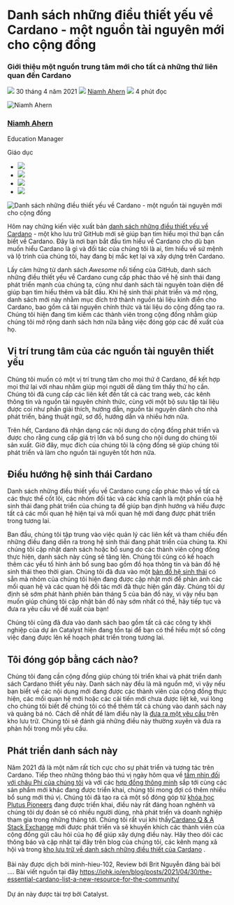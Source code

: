 # Danh sách những điều thiết yếu về Cardano - một nguồn tài nguyên mới cho cộng đồng

### **Giới thiệu một nguồn trung tâm mới cho tất cả những thứ liên quan đến Cardano**

![](img/2021-04-30-the-essential-cardano-list-a-new-resource-for-the-community.002.png) 30 tháng 4 năm 2021 ![](img/2021-04-30-the-essential-cardano-list-a-new-resource-for-the-community.002.png) [Niamh Ahern](tmp//en/blog/authors/niamh-ahern/page-1/) ![](img/2021-04-30-the-essential-cardano-list-a-new-resource-for-the-community.003.png) 4 phút đọc

![Niamh Ahern](img/2021-04-30-the-essential-cardano-list-a-new-resource-for-the-community.004.png)[](tmp//en/blog/authors/niamh-ahern/page-1/)

### [**Niamh Ahern**](tmp//en/blog/authors/niamh-ahern/page-1/)

Education Manager

Giáo dục

- ![](img/2021-04-30-the-essential-cardano-list-a-new-resource-for-the-community.005.png)[](mailto:niamh.ahern@iohk.io "E-mail")
- ![](img/2021-04-30-the-essential-cardano-list-a-new-resource-for-the-community.006.png)[](https://www.linkedin.com/in/niamh-ahern-67849949/ "LinkedIn")
- ![](img/2021-04-30-the-essential-cardano-list-a-new-resource-for-the-community.007.png)[](https://twitter.com/nahern_iohk?lang=en "Twitter")
- ![](img/2021-04-30-the-essential-cardano-list-a-new-resource-for-the-community.008.png)[](https://github.com/nahern "GitHub")

![Danh sách những điều thiết yếu về Cardano - một nguồn tài nguyên mới cho cộng đồng](img/2021-04-30-the-essential-cardano-list-a-new-resource-for-the-community.009.jpeg)

Hôm nay chứng kiến việc xuất bản [danh sách những điều thiết yếu về Cardano](https://github.com/input-output-hk/essential-cardano) - một kho lưu trữ GitHub mới sẽ giúp bạn tìm hiểu mọi thứ bạn cần biết về Cardano. Đây là nơi bạn bắt đầu tìm hiểu về Cardano cho dù bạn muốn hiểu Cardano là gì và đối tác của chúng tôi là ai, tìm hiểu về sứ mệnh và lộ trình của chúng tôi, hay đang bị mắc kẹt lại và xây dựng trên Cardano.

Lấy cảm hứng từ danh sách *Awesome* nổi tiếng của GitHub, danh sách những điều thiết yếu về Cardano cung cấp phác thảo về hệ sinh thái đang phát triển mạnh của chúng ta, cũng như danh sách tài nguyên toàn diện để giúp bạn tìm hiểu thêm và bắt đầu. Khi hệ sinh thái phát triển và mở rộng, danh sách mới này nhằm mục đích trở thành nguồn tài liệu kinh điển cho Cardano, bao gồm cả tài nguyên chính thức và tài liệu do cộng đồng tạo ra. Chúng tôi hiện đang tìm kiếm các thành viên trong cộng đồng nhằm giúp chúng tôi mở rộng danh sách hơn nữa bằng việc đóng góp các đề xuất của họ.

## **Vị trí trung tâm của các nguồn tài nguyên thiết yếu**

Chúng tôi muốn có một vị trí trung tâm cho mọi thứ ở Cardano, để kết hợp mọi thứ lại với nhau nhằm giúp mọi người dễ dàng tìm thấy thứ họ cần. Chúng tôi đã cung cấp các liên kết đến tất cả các trang web, các kênh thông tin và nguồn tài nguyên chính thức, cùng với một bộ sưu tập tài liệu được coi như phần giải thích, hướng dẫn, nguồn tài nguyên dành cho nhà phát triển, bảng thuật ngữ, sơ đồ, hướng dẫn và nhiều hơn nữa.

Trên hết, Cardano đã nhận dạng các nội dung do cộng đồng phát triển và được cho rằng cung cấp giá trị lớn và bổ sung cho nội dung do chúng tôi sản xuất. Giờ đây, mục đích của chúng tôi là cộng đồng sẽ giúp chúng tôi phát triển và làm cho nguồn tài nguyên tốt hơn nữa.

## **Điều hướng hệ sinh thái Cardano**

Danh sách những điều thiết yếu về Cardano cung cấp phác thảo về tất cả các thực thể cốt lõi, các nhóm đối tác và các khía cạnh là một phần của hệ sinh thái đang phát triển của chúng ta để giúp bạn định hướng và hiểu được tất cả các mối quan hệ hiện tại và mối quan hệ mới đang được phát triển trong tương lai.

Ban đầu, chúng tôi tập trung vào việc quản lý các liên kết và tham chiếu đến những điều đang diễn ra trong hệ sinh thái đang phát triển của chúng ta. Khi chúng tôi cập nhật danh sách hoặc bổ sung do các thành viên cộng đồng thực hiện, danh sách này cũng sẽ tăng lên. Chúng tôi cũng có kế hoạch thêm các yếu tố hình ảnh bổ sung bao gồm đồ họa thông tin và bản đồ hệ sinh thái theo thời gian. Chúng tôi đã đưa vào một [bản đồ hệ sinh thái](https://github.com/input-output-hk/essential-cardano/blob/main/essential-cardano-list.md#navigate-the-cardano-ecosystem) có sẵn mà nhóm của chúng tôi hiện đang được cập nhật mới để phản ánh các mối quan hệ và các quan hệ đối tác mới đã thực hiện gần đây. Chúng tôi dự định sẽ sớm phát hành phiên bản tháng 5 của bản đồ này, vì vậy nếu bạn muốn giúp chúng tôi cập nhật bản đồ này sớm nhất có thể, hãy tiếp tục và đưa ra yêu cầu về đề xuất của bạn!

Chúng tôi cũng đã đưa vào danh sách bao gồm tất cả các công ty khởi nghiệp của dự án Catalyst hiện đang tồn tại để bạn có thể hiểu một số công việc đang được lên kế hoạch phát triển trong tương lai.

## **Tôi đóng góp bằng cách nào?**

Chúng tôi đang cần cộng đồng giúp chúng tôi triển khai và phát triển danh sách Cardano thiết yếu này. Danh sách này đều là mã nguồn mở, vì vậy nếu bạn biết về các nội dung mới đang được các thành viên của cộng đồng thực hiện, các mối quan hệ mới hoặc các cải tiến mới chưa được liệt kê, vui lòng cho chúng tôi biết để chúng tôi có thể thêm tất cả chúng vào danh sách này và quảng bá nó. Cách dễ nhất để làm điều này là [ đưa ra một yêu cầu ](https://docs.github.com/en/github/collaborating-with-issues-and-pull-requests/creating-a-pull-request/) trên kho lưu trữ. Chúng tôi sẽ đánh giá những điều này thường xuyên và đưa ra phản hồi trong mỗi yêu cầu.

## **Phát triển danh sách này**

Năm 2021 đã là một năm rất tích cực cho sự phát triển và tương tác trên Cardano. Tiếp theo những thông báo thú vị ngày hôm qua về [tầm nhìn đối với châu Phi của chúng tôi](https://iohk.io/en/blog/posts/2021/04/28/decentralized-identity-on-the-blockchain-is-the-key-to-iohks-vision-for-africa/) và với các [hợp đồng thông minh](https://iohk.io/en/blog/posts/2021/04/08/smart-contracts-%E2%80%93-here-we-come/) sắp tới cùng các sản phẩm mới khác đang được triển khai, chúng tôi mong đợi có thêm nhiều bổ sung mới thú vị. Chúng tôi đã tạo ra cả một số đóng góp từ [khóa học Plutus Pioneers](https://iohk.io/en/blog/posts/2021/04/01/everything-you-need-to-know-about-our-new-plutus-pioneer-program/) đang được triển khai, điều này rất đáng hoan nghênh và chúng tôi dự đoán sẽ có nhiều người dùng, nhà phát triển và doanh nghiệp tham gia trong những tháng tới. Chúng tôi rất vui khi thấy[Cardano Q &amp; A Stack Exchange](https://cardano.stackexchange.com/users/login?ssrc=beta&returnurl=%2f) mới được phát triển và sẽ khuyến khích các thành viên của cộng đồng gửi câu hỏi của họ để giúp xây dựng điều này. Hãy theo dõi các thông báo và cập nhật tại đây trên blog của chúng tôi, các kênh mạng xã hội và trong [kho lưu trữ về danh sách những điều thiết của Cardano](https://github.com/input-output-hk/essential-cardano) .<br><br>Bài này được dịch bởi minh-hieu-102, Review bới Brit Nguyễn đăng bài bởi .... Bài viết nguồn tại đây https://iohk.io/en/blog/posts/2021/04/30/the-essential-cardano-list-a-new-resource-for-the-community/<br><br>Dự án này được tài trợ bởi Catalyst.
